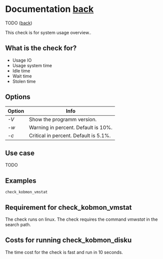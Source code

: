# Documentation  [back](00-A-documentation.md)
TODO
([back](00-A-documentation.md))

This check is for system usage overview..

## What is the check for?

* Usage IO
* Usage system time
* Idle time
* Wait time
* Stolen time

## Options

| Option |  Info |
|---|---|
| *-V* | Show the programm version. |
| *-w* | Warning in percent. Default is 10%. |
| *-c* | Critical in percent. Default is 5.1%. |

## Use case

TODO

## Examples

```
check_kobmon_vmstat
```

## Requirement for check_kobmon_vmstat

The check runs on linux. The check requires the command *vmwstat* in the search path.

## Costs for running check_kobmon_disku

The time cost for the check is fast and run in 10 seconds.
